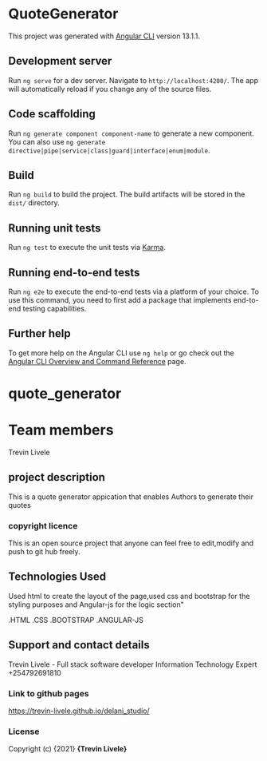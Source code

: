 # QuoteGenerator

This project was generated with [Angular CLI](https://github.com/angular/angular-cli) version 13.1.1.

## Development server

Run `ng serve` for a dev server. Navigate to `http://localhost:4200/`. The app will automatically reload if you change any of the source files.

## Code scaffolding

Run `ng generate component component-name` to generate a new component. You can also use `ng generate directive|pipe|service|class|guard|interface|enum|module`.

## Build

Run `ng build` to build the project. The build artifacts will be stored in the `dist/` directory.

## Running unit tests

Run `ng test` to execute the unit tests via [Karma](https://karma-runner.github.io).

## Running end-to-end tests

Run `ng e2e` to execute the end-to-end tests via a platform of your choice. To use this command, you need to first add a package that implements end-to-end testing capabilities.

## Further help

To get more help on the Angular CLI use `ng help` or go check out the [Angular CLI Overview and Command Reference](https://angular.io/cli) page.
# quote_generator

<!-- ![alt text](/img/screenshots/screenshot1.png) -->

# Team members
Trevin Livele

## project description
This is a quote generator appication that enables Authors to generate their quotes

### copyright licence

This is an open source project that anyone can feel free to edit,modify and push to git hub freely.

## Technologies Used
Used html to create the layout of the page,used css and bootstrap for the styling purposes and Angular-js for the logic section"


.HTML
.CSS
.BOOTSTRAP
.ANGULAR-JS


## Support and contact details
Trevin Livele - Full stack software developer
Information Technology Expert
+254792691810


### Link to github pages
https://trevin-livele.github.io/delani_studio/


<!-- 
![alt text](/img/screenshots/screenshot2.png)
![alt text](/img/screenshots/screenshot3.png)
![alt text](/img/screenshots/screenshot4.png) -->






### License
Copyright (c) {2021} **{Trevin Livele}**
  
